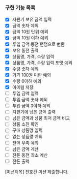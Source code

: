 ### 구현 기능 목록

- [x] 자판기 보유 금액 입력
- [x] 금액 숫자 예외
- [x] 금액 10원 단위 예외
- [x] 금액 10원 이하 예외
- [x] 투입 금액 동전 랜덤으로 변환
- [x] 보유 동전 출력
- [x] 상품명, 가격, 수량 입력
- [x] 상품명, 가격, 수량 입력 포멧 예외
- [x] 수량 숫자 예외
- [x] 가격 100원 미만 예외
- [x] 수량 0이하 예외
- [x] 아이템 저장
- [ ] 투입 금액 입력
- [ ] 투입 금액 숫자 예외
- [ ] 투입 금액 0이하 예외
- [ ] 자판기에 남은 금액 출력
- [ ] 남은 금액과 상품 최저 금액 비교
- [ ] 상품 소진 확인
- [ ] 구매 상품명 입력
- [ ] 없는 상품명 예외
- [ ] 잔액 부족 예외
- [ ] 남은 금액 계산
- [ ] 잔돈 동전 최소 계산
- [ ] 잔돈 출력

[미션제목] 전호건 미션 제출합니다.